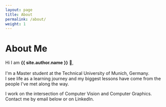 ```yaml
---
layout: page
title: About
permalink: /about/
weight: 1
---
```


# **About Me**

Hi I am **{{ site.author.name }}** :wave:,<br><br>
I'm a Master student at the Technical University of Munich, Germany.<br>
I see life as a learning journey and my biggest lessons have come from the people I've met along the way.<br>

I work on the intersection of Computer Vision and Computer Graphics.<br>
Contact me by email below or on LinkedIn.
